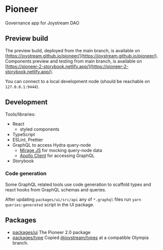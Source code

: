 # Pioneer

Governance app for Joystream DAO

## Preview build

The preview build, deployed from the main branch, is available on [https://joystream.github.io/pioneer/](https://joystream.github.io/pioneer/).
Components preview and testing from main branch, is available on [https://pioneer-2-storybook.netlify.app/](https://pioneer-2-storybook.netlify.app/).

You can connect to a local development node (should be reachable on `127.0.0.1:9444`).

## Development

Tools/libraries:

- React
  - styled components
- TypeScript
- ESLint, Prettier
- GraphQL to access Hydra query-node
  - [Mirage JS](https://miragejs.com/) for mocking query-node data
  - [Apollo Client](https://www.apollographql.com/docs/react/) for accessing GraphQL
- Storybook

### Code generation

Some GraphQL related tools use code generation to scaffold types and react hooks from GraphQL schemas and queries.

After updating `packages/ui/src/api` any of `*.graphql` files run `yarn queries:generated` script in the UI package.

## Packages

- [packages/ui](packages/ui) The Pioneer 2.0 package
- [packages/type](packages/types) Copied [@joystream/types](https://github.com/Joystream/joystream/tree/master/types) at a compatible Olympia branch.
